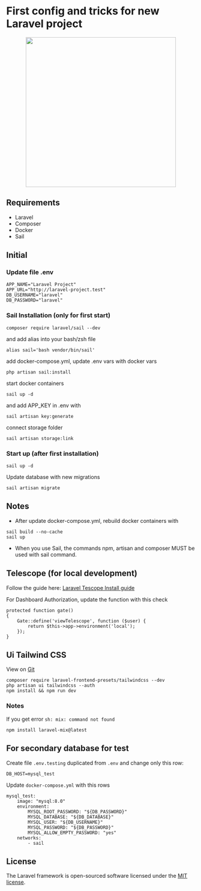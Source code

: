 # First config and tricks for new Laravel project

<p align="center"><a href="https://laravel.com" target="_blank"><img src="https://raw.githubusercontent.com/laravel/art/master/logo-lockup/5%20SVG/2%20CMYK/1%20Full%20Color/laravel-logolockup-cmyk-red.svg" width="400"></a></p>

## Requirements

-   Laravel
-   Composer
-   Docker
-   Sail

## Initial

### Update file .env

```
APP_NAME="Laravel Project"
APP_URL="http://laravel-project.test"
DB_USERNAME="laravel"
DB_PASSWORD="laravel"
```

### Sail Installation (only for first start)

```
composer require laravel/sail --dev
```

and add alias into your bash/zsh file

```
alias sail='bash vendor/bin/sail'
```

add docker-compose.yml, update .env vars with docker vars

```
php artisan sail:install
```

start docker containers

```
sail up -d
```

and add APP_KEY in .env with

```
sail artisan key:generate
```

connect storage folder

```
sail artisan storage:link
```

### Start up (after first installation)

```
sail up -d
```

Update database with new migrations

```
sail artisan migrate
```

## Notes

-   After update docker-compose.yml, rebuild docker containers with

```
sail build --no-cache
sail up
```

-   When you use Sail, the commands npm, artisan and composer MUST be used with sail command.

## Telescope (for local development)

Follow the guide here: [Laravel Tescope Install guide](https://laravel.com/docs/8.x/telescope#local-only-installation)

For Dashboard Authorization, update the function with this check

```
protected function gate()
{
    Gate::define('viewTelescope', function ($user) {
        return $this->app->environment('local');
    });
}

```

## Ui Tailwind CSS
View on [Git](https://github.com/laravel-frontend-presets/tailwindcss)
```
composer require laravel-frontend-presets/tailwindcss --dev
php artisan ui tailwindcss --auth
npm install && npm run dev
```

### Notes

If you get error `sh: mix: command not found`

```
npm install laravel-mix@latest
```

## For secondary database for test
Create file `.env.testing` duplicated from `.env` and change only this row:
```
DB_HOST=mysql_test
```
Update `docker-compose.yml` with this rows
```
mysql_test:
    image: "mysql:8.0"
    environment:
        MYSQL_ROOT_PASSWORD: "${DB_PASSWORD}"
        MYSQL_DATABASE: "${DB_DATABASE}"
        MYSQL_USER: "${DB_USERNAME}"
        MYSQL_PASSWORD: "${DB_PASSWORD}"
        MYSQL_ALLOW_EMPTY_PASSWORD: "yes"
    networks:
        - sail
```


## License

The Laravel framework is open-sourced software licensed under the [MIT license](https://opensource.org/licenses/MIT).
